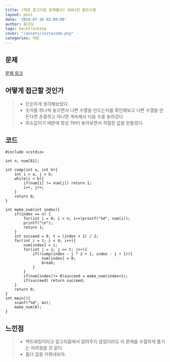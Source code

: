 ```yaml
---
title: (백준 알고리즘 문제풀이) 2661번 좋은수열
layout: post
date: '2019-07-26 02:00:00'
author: 줌코딩
tags: backtracking
cover: "/assets/instacode.png"
categories: 백준
---
```


## 문제

[문제 링크](https://www.acmicpc.net/problem/2661)

## 어떻게 접근할 것인가

>* 단순하게 생각해보았다.
>* 숫자를 하나씩 놓으면서 나쁜 수열을 만드는지를 확인해보고 나쁜 수열을 만든다면 손절하고 아니면 계속해서 다음 수를 놓아갔다.
>* 최소값이기 때문에 항상 1부터 놓아보면서 적절한 값을 만들었다.

## 코드

    #include <cstdio>

    int n, num[81];

    int comp(int a, int b){
        int i = a, j = b;
        while(i < b){
            if(num[i] != num[j]) return 1;
            i++, j++;
        }
        return 0;
    }

    int make_num(int index){
        if(index == n) {
            for(int i = 0; i < n; i++)printf("%d", num[i]);
            printf("\n");
            return 1;
        }
        int succeed = 0, t = (index + 1) / 2;
        for(int i = 1; i < 4; i++){
            num[index] = i;
            for(int j = 1; j <= t; j++){
                if(!comp(index - j * 2 + 1, index - j + 1)){
                    num[index] = 0;
                    break;
                }
            }
            if(num[index]!= 0)succeed = make_num(index+1);
            if(succeed) return succeed;
        }
        return 0;
    }
    int main(){
        scanf("%d", &n);
        make_num(0);
    }

## 느낀점

>* 백트래킹이라고 알고리즘에서 알려주지 않았더라도 이 문제를 수월하게 풀기는 어려웠을 것 같다.
>* 좀더 감을 키워내보자.
